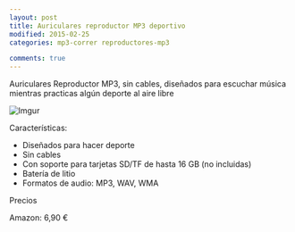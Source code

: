 ```yaml
---
layout: post
title: Auriculares reproductor MP3 deportivo
modified: 2015-02-25
categories: mp3-correr reproductores-mp3

comments: true
---
```


Auriculares Reproductor MP3, sin cables, diseñados para escuchar música mientras practicas algún deporte al aire libre

![Imgur](http://i.imgur.com/wsOtf2Y.jpg? "Auriculares Reproductor mp3")

Características:

 - Diseñados para hacer deporte
 - Sin cables
 - Con soporte para tarjetas SD/TF de hasta 16 GB (no incluidas)
 - Batería de litio
 - Formatos de audio: MP3, WAV, WMA

Precios

Amazon: 6,90 €